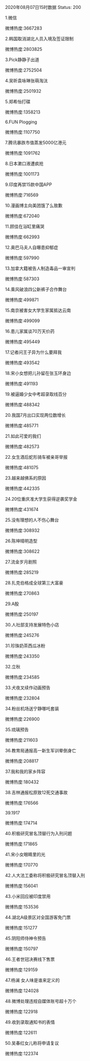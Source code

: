 2020年08月07日15时数据
Status: 200

1.微信

微博热度:3667283

2.韩国取消湖北人员入境及签证限制

微博热度:2803825

3.Pick静静子出道

微博热度:2752504

4.吴昕袁咏琳张萌淘汰

微博热度:2501932

5.郑希怡打碟

微博热度:1358213

6.FUN Plogging

微博热度:1107750

7.腾讯暴跌市值蒸发5000亿港元

微博热度:1091762

8.日本漱口液遭疯抢

微博热度:1001173

9.印度再禁15款中国APP

微博热度:716569

10.漫画博主向美团饿了么致歉

微博热度:672040

11.顾佳在浴缸里痛哭

微博热度:662993

12.奥巴马夫人自曝患抑郁症

微博热度:597990

13.加拿大籍被告人制造毒品一审宣判

微博热度:587303

14.乘风破浪四公新裤子合作舞台

微博热度:499871

15.南京被害女大学生家属抵达云南

微博热度:499099

16.患儿家属谈70万天价药

微博热度:495449

17.记者问王子异为什么要拜我

微博热度:493542

18.宋小女想把儿孙留在张玉环身边

微博热度:491193

19.被逼婚少女中考超录取线百分

微博热度:488342

20.我国7月出口实现两位数增长

微博热度:485771

21.如此可爱的我们

微博热度:482573

22.女生酒后蛇形骑车被亲哥举报

微博热度:481075

23.越来越佛系的原因

微博热度:442335

24.20位重庆准大学生获得逆袭奖学金

微博热度:431674

25.没有理想的人不伤心舞台

微博热度:308932

26.陈坤晴明造型

微博热度:308622

27.流金岁月剧照

微博热度:285219

28.扎克伯格成全球第三大富豪

微博热度:270863

29.A股

微博热度:250197

30.人社部支持发展特色小店

微博热度:245276

31.珍珠奶茶西瓜冰粉

微博热度:243350

32.立秋

微博热度:234585

33.犬夜叉续作动画预告

微博热度:232804

34.粉丝机场送宁静哪吒套装

微博热度:226900

35.琉璃预告

微博热度:211603

36.教育局通报高一新生军训晕倒身亡

微博热度:208817

37.我和我的家乡阵容

微博热度:180432

38.吉林通报松原致12死交通事故

微博热度:176566

39.1917

微博热度:174714

40.积极研究冒名顶替行为入刑问题

微博热度:171865

41.宋小女眼睛里的光

微博热度:170770

42.人大法工委称将积极研究冒名顶替入刑

微博热度:156041

43.小米回应被印度禁用

微博热度:153536

44.湖北A级景区对全国游客免门票

微博热度:151277

45.阴阳师侍神令预告

微博热度:150797

46.王者世冠决赛线下售票

微博热度:129159

47.杨澜 女人味是谁来定义的

微博热度:124028

48.微博处理违规自媒体账号超十万个

微博热度:122918

49.收到录取通知书的表情

微博热度:122611

50.吴春红女儿称将申请复议

微博热度:122374

